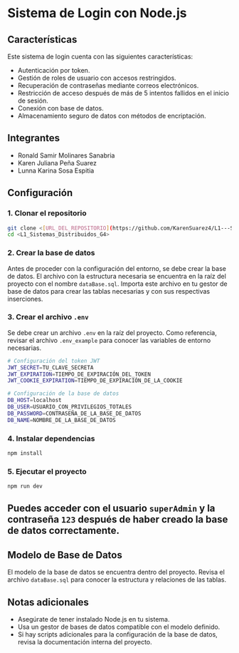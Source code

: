 # Sistema de Login con Node.js

## Características
Este sistema de login cuenta con las siguientes características:
- Autenticación por token.
- Gestión de roles de usuario con accesos restringidos.
- Recuperación de contraseñas mediante correos electrónicos.
- Restricción de acceso después de más de 5 intentos fallidos en el inicio de sesión.
- Conexión con base de datos.
- Almacenamiento seguro de datos con métodos de encriptación.

## Integrantes
- Ronald Samir Molinares Sanabria
- Karen Juliana Peña Suarez
- Lunna Karina Sosa Espitia

## Configuración

### 1. Clonar el repositorio
```sh
git clone <[URL_DEL_REPOSITORIO](https://github.com/KarenSuarez4/L1---Sistema-Login/tree/main)>
cd <L1_Sistemas_Distribuidos_G4>
```

### 2. Crear la base de datos
Antes de proceder con la configuración del entorno, se debe crear la base de datos. El archivo con la estructura necesaria se encuentra en la raíz del proyecto con el nombre `dataBase.sql`. Importa este archivo en tu gestor de base de datos para crear las tablas necesarias y con sus respectivas inserciones.

### 3. Crear el archivo `.env`
Se debe crear un archivo `.env` en la raíz del proyecto. Como referencia, revisar el archivo `.env_example` para conocer las variables de entorno necesarias.
```sh
# Configuración del token JWT
JWT_SECRET=TU_CLAVE_SECRETA
JWT_EXPIRATION=TIEMPO_DE_EXPIRACIÓN_DEL_TOKEN
JWT_COOKIE_EXPIRATION=TIEMPO_DE_EXPIRACIÓN_DE_LA_COOKIE

# Configuración de la base de datos
DB_HOST=localhost
DB_USER=USUARIO_CON_PRIVILEGIOS_TOTALES
DB_PASSWORD=CONTRASEÑA_DE_LA_BASE_DE_DATOS
DB_NAME=NOMBRE_DE_LA_BASE_DE_DATOS
```

### 4. Instalar dependencias
```sh
npm install
```

### 5. Ejecutar el proyecto
```sh
npm run dev
```
## Puedes acceder con el usuario `superAdmin` y la contraseña `123` después de haber creado la base de datos correctamente.
## Modelo de Base de Datos
El modelo de la base de datos se encuentra dentro del proyecto. Revisa el archivo `dataBase.sql` para conocer la estructura y relaciones de las tablas.

## Notas adicionales
- Asegúrate de tener instalado Node.js en tu sistema.
- Usa un gestor de bases de datos compatible con el modelo definido.
- Si hay scripts adicionales para la configuración de la base de datos, revisa la documentación interna del proyecto.


